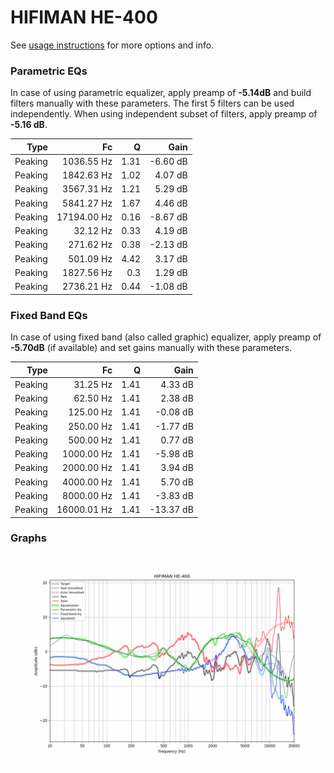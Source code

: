 # HIFIMAN HE-400
See [usage instructions](https://github.com/jaakkopasanen/AutoEq#usage) for more options and info.

### Parametric EQs
In case of using parametric equalizer, apply preamp of **-5.14dB** and build filters manually
with these parameters. The first 5 filters can be used independently.
When using independent subset of filters, apply preamp of **-5.16 dB**.

| Type    | Fc          |    Q | Gain     |
|--------:|------------:|-----:|---------:|
| Peaking | 1036.55 Hz  | 1.31 | -6.60 dB |
| Peaking | 1842.63 Hz  | 1.02 | 4.07 dB  |
| Peaking | 3567.31 Hz  | 1.21 | 5.29 dB  |
| Peaking | 5841.27 Hz  | 1.67 | 4.46 dB  |
| Peaking | 17194.00 Hz | 0.16 | -8.67 dB |
| Peaking | 32.12 Hz    | 0.33 | 4.19 dB  |
| Peaking | 271.62 Hz   | 0.38 | -2.13 dB |
| Peaking | 501.09 Hz   | 4.42 | 3.17 dB  |
| Peaking | 1827.56 Hz  | 0.3  | 1.29 dB  |
| Peaking | 2736.21 Hz  | 0.44 | -1.08 dB |

### Fixed Band EQs
In case of using fixed band (also called graphic) equalizer, apply preamp of **-5.70dB**
(if available) and set gains manually with these parameters.

| Type    | Fc          |    Q | Gain      |
|--------:|------------:|-----:|----------:|
| Peaking | 31.25 Hz    | 1.41 | 4.33 dB   |
| Peaking | 62.50 Hz    | 1.41 | 2.38 dB   |
| Peaking | 125.00 Hz   | 1.41 | -0.08 dB  |
| Peaking | 250.00 Hz   | 1.41 | -1.77 dB  |
| Peaking | 500.00 Hz   | 1.41 | 0.77 dB   |
| Peaking | 1000.00 Hz  | 1.41 | -5.98 dB  |
| Peaking | 2000.00 Hz  | 1.41 | 3.94 dB   |
| Peaking | 4000.00 Hz  | 1.41 | 5.70 dB   |
| Peaking | 8000.00 Hz  | 1.41 | -3.83 dB  |
| Peaking | 16000.01 Hz | 1.41 | -13.37 dB |

### Graphs
![](./HIFIMAN%20HE-400.png)